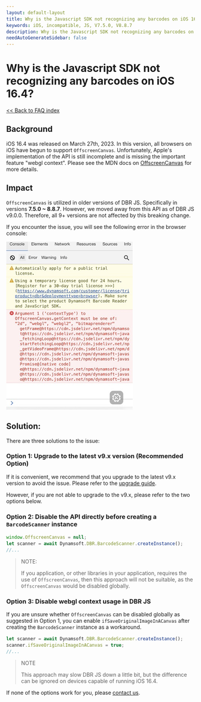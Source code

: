 ```yaml
---
layout: default-layout
title: Why is the Javascript SDK not recognizing any barcodes on iOS 16.4?
keywords: iOS, incompatible, JS, V7.5.0, V8.8.7
description: Why is the Javascript SDK not recognizing any barcodes on iOS 16.4?
needAutoGenerateSidebar: false
---
```


# Why is the Javascript SDK not recognizing any barcodes on iOS 16.4?

[<< Back to FAQ index](index.md)

## Background

iOS 16.4 was released on March 27th, 2023. In this version, all browsers on iOS have begun to support `OffscreenCanvas`. Unfortunately, Apple's implementation of the API is still incomplete and is missing the important feature "webgl context". Please see the MDN docs on [OffscreenCanvas](https://developer.mozilla.org/en-US/docs/Web/API/OffscreenCanvas) for more details.
 
## Impact

`OffscreenCanvas` is utilized in older versions of DBR JS. Specifically in versions **7.5.0 ~ 8.8.7**. However, we moved away from this API as of DBR JS v9.0.0. Therefore, all 9+ versions are not affected by this breaking change. 

If you encounter the issue, you will see the following error in the browser console:

![ios-16-incompatible](assets/ios-16-incompatible.png)
 
## Solution:
 
There are three solutions to the issue:

### Option 1: Upgrade to the latest v9.x version (Recommended Option)

If it is convenient, we recommend that you upgrade to the latest v9.x version to avoid the issue. Please refer to the [upgrade guide](https://www.dynamsoft.com/barcode-reader/docs/web/programming/javascript/upgrade-guide/?ver=latest).

However, if you are not able to upgrade to the v9.x, please refer to the two options below.

### Option 2: Disable the API directly before creating a `BarcodeScanner` instance

```js
window.OffscreenCanvas = null;
let scanner = await Dynamsoft.DBR.BarcodeScanner.createInstance();
//...
```

> NOTE:
> 
> If you application, or other libraries in your application, requires the use of `OffscreenCanvas`, then this approach will not be suitable, as the `OffscreenCanvas` would be disabled globally.

### Option 3: Disable webgl context usage in DBR JS

If you are unsure whether `OffscreenCanvas` can be disabled globally as suggested in Option 1, you can enable `ifSaveOriginalImageInACanvas` after creating the `BarcodeScanner` instance as a workaround.

```js
let scanner = await Dynamsoft.DBR.BarcodeScanner.createInstance();
scanner.ifSaveOriginalImageInACanvas = true;
//...
```

> NOTE
> 
> This approach may slow DBR JS down a little bit, but the difference can be ignored on devices capable of running iOS 16.4.

If none of the options work for you, please [contact us](https://www.dynamsoft.com/contact/).

